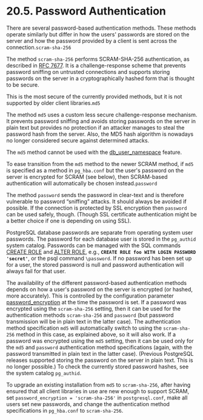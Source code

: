 # 20.5. Password Authentication

There are several password-based authentication methods. These methods operate similarly but differ in how the users' passwords are stored on the server and how the password provided by a client is sent across the connection.`scram-sha-256`

The method `scram-sha-256` performs SCRAM-SHA-256 authentication, as described in [RFC 7677](https://tools.ietf.org/html/rfc7677). It is a challenge-response scheme that prevents password sniffing on untrusted connections and supports storing passwords on the server in a cryptographically hashed form that is thought to be secure.

This is the most secure of the currently provided methods, but it is not supported by older client libraries.`md5`

The method `md5` uses a custom less secure challenge-response mechanism. It prevents password sniffing and avoids storing passwords on the server in plain text but provides no protection if an attacker manages to steal the password hash from the server. Also, the MD5 hash algorithm is nowadays no longer considered secure against determined attacks.

The `md5` method cannot be used with the [db\_user\_namespace](https://www.postgresql.org/docs/13/runtime-config-connection.html#GUC-DB-USER-NAMESPACE) feature.

To ease transition from the `md5` method to the newer SCRAM method, if `md5` is specified as a method in `pg_hba.conf` but the user's password on the server is encrypted for SCRAM \(see below\), then SCRAM-based authentication will automatically be chosen instead.`password`

The method `password` sends the password in clear-text and is therefore vulnerable to password “sniffing” attacks. It should always be avoided if possible. If the connection is protected by SSL encryption then `password` can be used safely, though. \(Though SSL certificate authentication might be a better choice if one is depending on using SSL\).

PostgreSQL database passwords are separate from operating system user passwords. The password for each database user is stored in the `pg_authid` system catalog. Passwords can be managed with the SQL commands [CREATE ROLE](https://www.postgresql.org/docs/13/sql-createrole.html) and [ALTER ROLE](https://www.postgresql.org/docs/13/sql-alterrole.html), e.g., **`CREATE ROLE foo WITH LOGIN PASSWORD 'secret'`**, or the psql command `\password`. If no password has been set up for a user, the stored password is null and password authentication will always fail for that user.

The availability of the different password-based authentication methods depends on how a user's password on the server is encrypted \(or hashed, more accurately\). This is controlled by the configuration parameter [password\_encryption](https://www.postgresql.org/docs/13/runtime-config-connection.html#GUC-PASSWORD-ENCRYPTION) at the time the password is set. If a password was encrypted using the `scram-sha-256` setting, then it can be used for the authentication methods `scram-sha-256` and `password` \(but password transmission will be in plain text in the latter case\). The authentication method specification `md5` will automatically switch to using the `scram-sha-256` method in this case, as explained above, so it will also work. If a password was encrypted using the `md5` setting, then it can be used only for the `md5` and `password` authentication method specifications \(again, with the password transmitted in plain text in the latter case\). \(Previous PostgreSQL releases supported storing the password on the server in plain text. This is no longer possible.\) To check the currently stored password hashes, see the system catalog `pg_authid`.

To upgrade an existing installation from `md5` to `scram-sha-256`, after having ensured that all client libraries in use are new enough to support SCRAM, set `password_encryption = 'scram-sha-256'` in `postgresql.conf`, make all users set new passwords, and change the authentication method specifications in `pg_hba.conf` to `scram-sha-256`.


